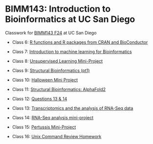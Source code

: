 # BIMM143: Introduction to Bioinformatics at UC San Diego
Classwork for [BIMM143 F24](https://bioboot.github.io/bimm143_F24/) at UC San Diego


- Class 6: [R functions and R packages from CRAN and BioConductor](https://github.com/ysna02/bimm143_test/blob/main/Lab%206/Lab6/HW6.md)

- Class 7: [Introduction to machine learning for Bioinformatics](https://github.com/ysna02/bimm143_test/blob/main/Lab%207/Lab%207/Lab7.md)

- Class 8: [Unsupervised Learning Mini-Project](https://github.com/ysna02/bimm143_test/blob/main/Lab%208/Lab%208/LabWork8.md)

- Class 9: [Structural Bioinformatics (pt1)](https://github.com/ysna02/bimm143_test/blob/main/lab%209/Lab%209/Lab9.md)

- Class 10: [Halloween Mini Project](https://github.com/ysna02/bimm143_test/blob/main/Lab%2010/Lab%2010/HalloweenMiniProject.md)

- Class 11: [Structural Bioinformatics: AlphaFold2](https://github.com/ysna02/bimm143_test/blob/main/Lab%2011/Lab%2011/lab11.md)

- Class 12: [Questions 13 & 14](https://github.com/ysna02/bimm143_test/blob/main/Lab%2012/Q1314HW.pdf)

- Class 13: [Transcriptomics and the analysis of RNA-Seq data](https://github.com/ysna02/bimm143_test/blob/main/Lab%2013/Lab13(2).pdf)

- Class 14: [RNA-Seq analysis mini-project](https://github.com/ysna02/bimm143_test/blob/main/Lab%2014/lab14.pdf)

- Class 15: [Pertussis Mini-Project](https://github.com/ysna02/bimm143_test/blob/main/Lab%2015/Class15(1).pdf)

- Class 16: [Unix Command Review Homework](https://github.com/ysna02/bimm143_test/blob/main/Lab%2016/Lab16.pdf)
